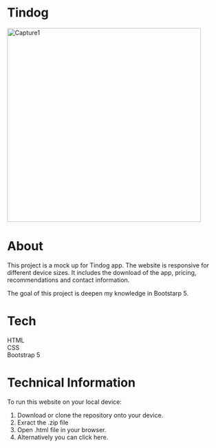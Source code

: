 # Tindog

<img width="450" alt="Capture1" src="https://user-images.githubusercontent.com/42044952/204560662-57802ef6-f2b0-4e36-9d6e-358d6b69d95a.PNG">


# About

This project is a mock up for Tindog app. The website is responsive for different device sizes. 
It includes the download of the app, pricing, recommendations and contact information.

The goal of this project is deepen my knowledge in Bootstarp 5. 

# Tech

HTML <br>
CSS <br>
Bootstrap 5 

# Technical Information

To run this website on your local device:

1. Download or clone the repository onto your device.
2. Exract the .zip file
3. Open .html file in your browser.
4. Alternatively you can click here.
